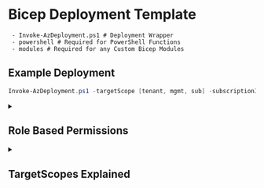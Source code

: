 # Bicep Deployment Template

``` text
 - Invoke-AzDeployment.ps1 # Deployment Wrapper
 - powershell # Required for PowerShell Functions
 - modules # Required for any Custom Bicep Modules
```

## Example Deployment

``` powershell
Invoke-AzDeployment.ps1 -targetScope [tenant, mgmt, sub] -subscriptionId [azure-subscription] -environmentType [dev, acc, prod] -location [azure-location] -deploy
```

<details closed>
<summary><h2>Role Based Permissions</h2></summary>

This section covers the implementation of role-based permissions (RBAC) within your environment. It explains how to assign and manage user roles to control access to various resources and services.


> Create Deployment Security Group

``` powershell
$groupName = 'sec-bicep-iac-deployment-rw'
$groupDescription = 'Allow User Bicep deployment permissions for the tenant'
az ad group create --display-name $groupName --mail-nickname $groupName --description $groupDescription
```

### Assign Security Group at Tenant Root Scope

``` powershell
$groupName = 'sec-bicep-iac-deployment-rw'
$groupId = az ad group show --group $groupName --query 'id' -o 'tsv'
az role assignment create --assignee $groupId --scope "/" --role "Owner"
```

### Assign Security Group at Management Group Scope

``` powershell
$managementGroupId = "<ManagementGroupId>"
$groupName = 'sec-bicep-iac-deployment-rw'
$groupId = az ad group show --group $groupName --query 'id' -o 'tsv'
az role assignment create --assignee $groupId --scope "/providers/Microsoft.Management/managementGroups/$managementGroupId" --role "Owner"
```

### Assign Security Group at Subscription Scope

``` powershell
$subscriptionId = az account show --query 'id' --output 'tsv'
$groupName = 'sec-bicep-iac-deployment-rw'
$groupId = az ad group show --group $groupName --query 'id' -o 'tsv'
az role assignment create --assignee $groupId --scope "/subscriptions/$subscriptionId" --role "Owner"
```

### Assign Signed-In User at Tenant Root Scope

``` powershell
$userId = az ad signed-in-user show --query 'id' -o 'tsv'
az role assignment create --assignee $userId --scope "/" --role "Owner"
```

#### Assign Signed-In User at Management Group Scope

``` powershell
$managementGroupId = "<ManagementGroupId>"
$userId = az ad signed-in-user show --query 'id' -o 'tsv'
az role assignment create --assignee $userId --scope "/providers/Microsoft.Management/managementGroups/$managementGroupId" --role "Owner"
```

### Assign Signed-In User at Subscription Scope

``` powershell
$subscriptionId = az account show --query 'id' --output 'tsv'
$userId = az ad signed-in-user show --query 'id' -o 'tsv'
az role assignment create --assignee $userId --scope "/subscriptions/$subscriptionId" --role "Owner"
```

</details>

<details closed>
<summary><h2>TargetScopes Explained</h2></summary>

This section explains the concept of target scopes in the context of Azure deployments and resource management. It describes how to define the scope for resources, enabling you to manage access, policies, and configurations at different levels of the Azure environment.

### Tenant

The **Tenant** scope is the broadest scope, applying deployments across the entire Azure Active Directory tenant.

- **Scope**: `/providers/Microsoft.Management/tenant/{tenantId}`
- **Usage**: Use this scope for global deployments that need to apply across the entire tenant.

### Management Group

The **Management Group** scope targets resources at the management group level, which is a container for managing access and policies across multiple subscriptions.

- **Scope**: `/providers/Microsoft.Management/managementGroups/{managementGroupId}`
- **Usage**: Use this scope for large-scale deployments affecting multiple subscriptions under a management group.

### Subscription

The **Subscription** scope allows deployment of resources across the entire subscription.

- **Scope**: `/subscriptions/{subscriptionId}`
- **Usage**: Use this scope for deployments that involve resources across multiple resource groups within the same subscription.

### Resource Group

The **Resource Group** scope is the most common deployment scope. Resources deployed to this scope are created within a specific resource group.

- **Scope**: `/subscriptions/{subscriptionId}/resourceGroups/{resourceGroupName}`
- **Usage**: Use this scope when you want to deploy resources to a specific resource group.

</details>